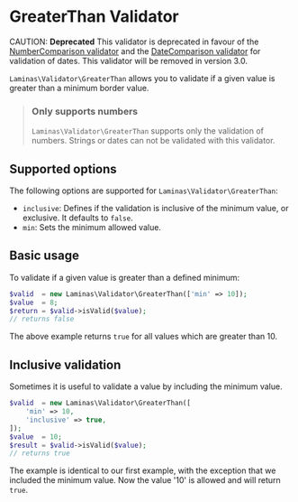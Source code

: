 # GreaterThan Validator

CAUTION: **Deprecated**
This validator is deprecated in favour of the [NumberComparison validator](number-comparison.md) and the [DateComparison validator](date-comparison.md) for validation of dates.
This validator will be removed in version 3.0.

`Laminas\Validator\GreaterThan` allows you to validate if a given value is greater
than a minimum border value.

<!-- markdownlint-disable-next-line MD001 -->
> ### Only supports numbers
>
> `Laminas\Validator\GreaterThan` supports only the validation of numbers. Strings
> or dates can not be validated with this validator.

## Supported options

The following options are supported for `Laminas\Validator\GreaterThan`:

- `inclusive`: Defines if the validation is inclusive of the minimum value,
  or exclusive. It defaults to `false`.
- `min`: Sets the minimum allowed value.

## Basic usage

To validate if a given value is greater than a defined minimum:

```php
$valid  = new Laminas\Validator\GreaterThan(['min' => 10]);
$value  = 8;
$return = $valid->isValid($value);
// returns false
```

The above example returns `true` for all values which are greater than 10.

## Inclusive validation

Sometimes it is useful to validate a value by including the minimum value.

```php
$valid  = new Laminas\Validator\GreaterThan([
    'min' => 10,
    'inclusive' => true,
]);
$value  = 10;
$result = $valid->isValid($value);
// returns true
```

The example is identical to our first example, with the exception that we
included the minimum value. Now the value '10' is allowed and will return
`true`.
